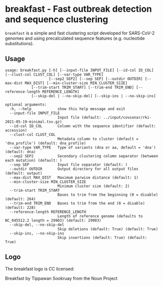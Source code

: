 # breakfast - Fast outbreak detection and sequence clustering

`breakfast` is a simple and fast clustering script developed for SARS-CoV-2
genomes and using precalculated sequence features (e.g. nucleotide
substitutions). 

## Usage

```
usage: breakfast.py [-h] [--input-file INPUT_FILE] [--id-col ID_COL] [--clust-col CLUST_COL] [--var-type VAR_TYPE]
                    [--sep2 SEP2] [--sep SEP] [--outdir OUTDIR] [--max-dist MAX_DIST] [--min-cluster-size MIN_CLUSTER_SIZE]
		    [--trim-start TRIM_START] [--trim-end TRIM_END] [--reference-length REFERENCE_LENGTH]
		    [--skip-del | --no-skip-del] [--skip-ins | --no-skip-ins]

optional arguments:
  -h, --help            show this help message and exit
  --input-file INPUT_FILE
                        Input file (default: ../input/covsonar/rki-2021-05-19-minimal.tsv.gz)
  --id-col ID_COL       Column with the sequence identifier (default: accession)
  --clust-col CLUST_COL
                        Metadata column to cluster (default = 'dna_profile') (default: dna_profile)
  --var-type VAR_TYPE   Type of variants (dna or aa, default = 'dna') (default: dna)
  --sep2 SEP2           Secondary clustering column separator (between each mutation) (default: )
  --sep SEP             Input file separator (default: )
  --outdir OUTDIR       Output directory for all output files (default: output)
  --max-dist MAX_DIST   Maximum parwise distance (default: 1)
  --min-cluster-size MIN_CLUSTER_SIZE
                        Minimum cluster size (default: 2)
  --trim-start TRIM_START
                        Bases to trim from the beginning (0 = disable) (default: 264)
  --trim-end TRIM_END   Bases to trim from the end (0 = disable) (default: 228)
  --reference-length REFERENCE_LENGTH
                        Length of reference genome (defaults to NC_045512.2 length = 29903) (default: 29903)
  --skip-del, --no-skip-del
                        Skip deletions (default: True) (default: True)
  --skip-ins, --no-skip-ins
                        Skip insertions (default: True) (default: True)
```

## Logo

The breakfast logo is CC licensed:

Breakfast by Tippawan Sookruay from the Noun Project
